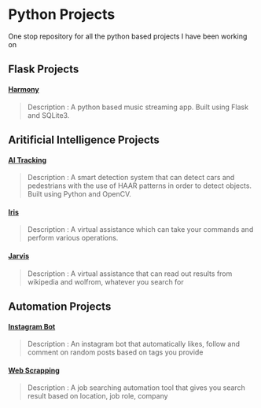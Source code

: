 # Python Projects
One stop repository for all the python based projects I have been working on

## Flask Projects
#### [Harmony](https://github.com/adwiteeya3/py_harmony)
> Description : A python based music streaming app. Built using Flask and SQLite3. 

## Aritificial Intelligence Projects
#### [AI Tracking](https://github.com/adwiteeya3/py-detection-system)
> Description : A smart detection system that can detect cars and pedestrians with the use of HAAR patterns in order to detect objects. Built using Python and OpenCV.

#### [Iris](https://github.com/adwiteeya3/py-iris)
> Description : A virtual assistance which can take your commands and perform various operations.

#### [Jarvis](https://github.com/adwiteeya3/py-jarvis)
> Description : A virtual assistance that can read out results from wikipedia and wolfrom, whatever you search for

## Automation Projects
#### [Instagram Bot](https://github.com/adwiteeya3/py-instagram-bot)
> Description : An instagram bot that automatically likes, follow and comment on random posts based on tags you provide

#### [Web Scrapping](https://github.com/adwiteeya3/py-webscraping)
> Description : A job searching automation tool that gives you search result based on location, job role, company
